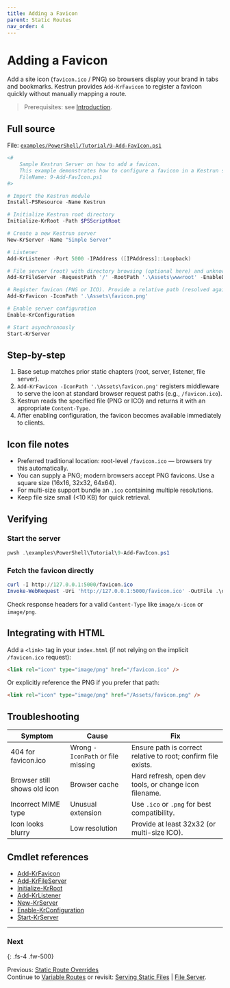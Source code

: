 ```yaml
---
title: Adding a Favicon
parent: Static Routes
nav_order: 4
---
```


# Adding a Favicon

Add a site icon (`favicon.ico` / PNG) so browsers display your brand in tabs and bookmarks. Kestrun provides
`Add-KrFavicon` to register a favicon quickly without manually mapping a route.

> Prerequisites: see [Introduction][Introduction].

## Full source

File: [`examples/PowerShell/Tutorial/9-Add-FavIcon.ps1`][9-Add-FavIcon.ps1]

```powershell
<#
    Sample Kestrun Server on how to add a favicon.
    This example demonstrates how to configure a favicon in a Kestrun server.
    FileName: 9-Add-FavIcon.ps1
#>

# Import the Kestrun module
Install-PSResource -Name Kestrun

# Initialize Kestrun root directory
Initialize-KrRoot -Path $PSScriptRoot

# Create a new Kestrun server
New-KrServer -Name "Simple Server"

# Listener
Add-KrListener -Port 5000 -IPAddress ([IPAddress]::Loopback)

# File server (root) with directory browsing (optional here) and unknown types for demo
Add-KrFileServer -RequestPath '/' -RootPath '.\Assets\wwwroot' -EnableDirectoryBrowsing -ServeUnknownFileTypes

# Register favicon (PNG or ICO). Provide a relative path (resolved against initialized root).
Add-KrFavicon -IconPath '.\Assets\favicon.png'

# Enable server configuration
Enable-KrConfiguration

# Start asynchronously
Start-KrServer
```

## Step-by-step

1. Base setup matches prior static chapters (root, server, listener, file server).
2. `Add-KrFavicon -IconPath '.\Assets\favicon.png'` registers middleware to serve the icon at standard
   browser request paths (e.g., `/favicon.ico`).
3. Kestrun reads the specified file (PNG or ICO) and returns it with an appropriate `Content-Type`.
4. After enabling configuration, the favicon becomes available immediately to clients.

## Icon file notes

- Preferred traditional location: root-level `/favicon.ico` — browsers try this automatically.
- You can supply a PNG; modern browsers accept PNG favicons. Use a square size (16x16, 32x32, 64x64).
- For multi-size support bundle an `.ico` containing multiple resolutions.
- Keep file size small (<10 KB) for quick retrieval.

## Verifying

### Start the server

```powershell
pwsh .\examples\PowerShell\Tutorial\9-Add-FavIcon.ps1
```

### Fetch the favicon directly

```powershell
curl -I http://127.0.0.1:5000/favicon.ico
Invoke-WebRequest -Uri 'http://127.0.0.1:5000/favicon.ico' -OutFile .\downloaded-favicon.ico
```

Check response headers for a valid `Content-Type` like `image/x-icon` or `image/png`.

## Integrating with HTML

Add a `<link>` tag in your `index.html` (if not relying on the implicit `/favicon.ico` request):

```html
<link rel="icon" type="image/png" href="/favicon.ico" />
```

Or explicitly reference the PNG if you prefer that path:

```html
<link rel="icon" type="image/png" href="/Assets/favicon.png" />
```

## Troubleshooting

| Symptom                      | Cause                             | Fix                                                           |
|------------------------------|-----------------------------------|---------------------------------------------------------------|
| 404 for favicon.ico          | Wrong `-IconPath` or file missing | Ensure path is correct relative to root; confirm file exists. |
| Browser still shows old icon | Browser cache                     | Hard refresh, open dev tools, or change icon filename.        |
| Incorrect MIME type          | Unusual extension                 | Use `.ico` or `.png` for best compatibility.                  |
| Icon looks blurry            | Low resolution                    | Provide at least 32x32 (or multi-size ICO).                   |

## Cmdlet references

- [Add-KrFavicon][Add-KrFavicon]
- [Add-KrFileServer][Add-KrFileServer]
- [Initialize-KrRoot][Initialize-KrRoot]
- [Add-KrListener][Add-KrListener]
- [New-KrServer][New-KrServer]
- [Enable-KrConfiguration][Enable-KrConfiguration]
- [Start-KrServer][Start-KrServer]

---

### Next

{: .fs-4 .fw-500}

Previous: [Static Route Overrides](./3.Static-Override-Routes.md)  
Continue to [Variable Routes][Next] or revisit: [Serving Static Files](./1.Static-Routes.md) | [File Server](./2.File-Server.md).

[Add-KrFavicon]: /docs/pwsh/cmdlets/Add-KrFavicon
[Add-KrFileServer]: /docs/pwsh/cmdlets/Add-KrFileServer
[Initialize-KrRoot]: /docs/pwsh/cmdlets/Initialize-KrRoot
[Add-KrListener]: /docs/pwsh/cmdlets/Add-KrListener
[New-KrServer]: /docs/pwsh/cmdlets/New-KrServer
[Enable-KrConfiguration]: /docs/pwsh/cmdlets/Enable-KrConfiguration
[Start-KrServer]: /docs/pwsh/cmdlets/Start-KrServer
[Next]: ../4.variable/index.md
[9-Add-FavIcon.ps1]: https://github.com/Kestrun/Kestrun/blob/main/examples/PowerShell/Tutorial/9-Add-FavIcon.ps1
[Introduction]: ../1.introduction/index.md#prerequisites
